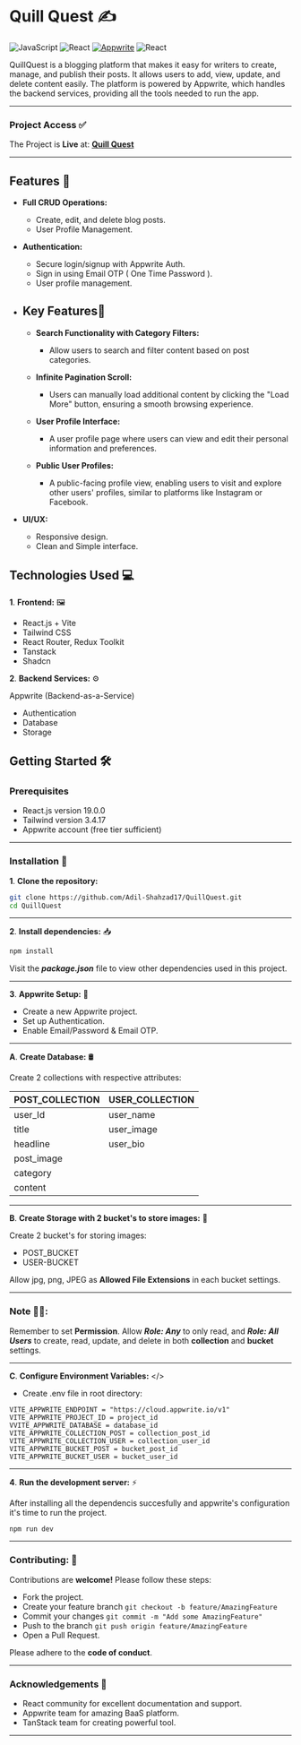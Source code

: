 # Quill Quest ✍️

![JavaScript](https://img.shields.io/badge/-JavaScript-333333?style=flat&logo=javascript)
![React](https://img.shields.io/badge/-React-333333?style=flat&logo=react)
[![Appwrite](https://img.shields.io/badge/appwrite-black?logo=appwrite&logoColor=FD366E)](https://appwrite.io)
![React](https://img.shields.io/badge/-TanStack%20Query-F16E29?style=flat&logo=react)

QuillQuest is a blogging platform that makes it easy for writers to create, manage, and publish their posts. It allows users to add, view, update, and delete content easily. The platform is powered by Appwrite, which handles the backend services, providing all the tools needed to run the app.

---

### **Project Access** ✅

The Project is **Live** at: **[Quill Quest](https://quill-quest-tau.vercel.app/)**

---

## **Features** 🚀

- **Full CRUD Operations:**

  - Create, edit, and delete blog posts.
  - User Profile Management.

- **Authentication:**
  - Secure login/signup with Appwrite Auth.
  - Sign in using Email OTP ( One Time Password ).
  - User profile management.
- ## **Key Features🔑**

  - **Search Functionality with Category Filters:**

    - Allow users to search and filter content based on post categories.

  - **Infinite Pagination Scroll:**

    - Users can manually load additional content by clicking the "Load More" button, ensuring a smooth browsing experience.

  - **User Profile Interface:**

    - A user profile page where users can view and edit their personal information and preferences.

  - **Public User Profiles:**
    - A public-facing profile view, enabling users to visit and explore other users' profiles, similar to platforms like Instagram or Facebook.

- **UI/UX:**
  - Responsive design.
  - Clean and Simple interface.

## **Technologies Used** 💻

**1**. **Frontend:** 🖼️

- React.js + Vite
- Tailwind CSS
- React Router, Redux Toolkit
- Tanstack
- Shadcn

**2**. **Backend Services:** ⚙️

Appwrite (Backend-as-a-Service)

- Authentication
- Database
- Storage

## **Getting Started** 🛠️

### Prerequisites

- React.js version 19.0.0
- Tailwind version 3.4.17
- Appwrite account (free tier sufficient)

---

### **Installation** 📌

**1**. **Clone the repository:**

```bash
git clone https://github.com/Adil-Shahzad17/QuillQuest.git
cd QuillQuest
```

---

**2**. **Install dependencies:** 📥

```bash
npm install
```

Visit the **_package.json_** file to view other dependencies used in this project.

---

**3**. **Appwrite Setup:** 🧰

- Create a new Appwrite project.
- Set up Authentication.
- Enable Email/Password & Email OTP.

---

**A**. **Create Database:** 🛢️

Create 2 collections with respective attributes:

| POST_COLLECTION | USER_COLLECTION |
| --------------- | --------------- |
| user_Id         | user_name       |
| title           | user_image      |
| headline        | user_bio        |
| post_image      |                 |
| category        |                 |
| content         |                 |

---

**B**. **Create Storage with 2 bucket's to store images:** 🌆

Create 2 bucket's for storing images:

- POST_BUCKET
- USER-BUCKET

Allow jpg, png, JPEG as **Allowed File Extensions** in each bucket settings.

---

### **Note** 🚨📢:

Remember to set **Permission**. Allow **_Role: Any_** to only read, and **_Role: All Users_** to create, read, update, and delete in both **collection** and **bucket** settings.

---

**C**. **Configure Environment Variables:** </>

- Create .env file in root directory:

```
VITE_APPWRITE_ENDPOINT = "https://cloud.appwrite.io/v1"
VITE_APPWRITE_PROJECT_ID = project_id
VVITE_APPWRITE_DATABASE = database_id
VITE_APPWRITE_COLLECTION_POST = collection_post_id
VITE_APPWRITE_COLLECTION_USER = collection_user_id
VITE_APPWRITE_BUCKET_POST = bucket_post_id
VITE_APPWRITE_BUCKET_USER = bucket_user_id
```

---

**4**. **Run the development server:** ⚡

After installing all the dependencis succesfully and appwrite's configuration it's time to run the project.

```bash
npm run dev
```

---

### **Contributing:** 🤝

Contributions are **welcome!**
Please follow these steps:

- Fork the project.
- Create your feature branch `git checkout -b feature/AmazingFeature`
- Commit your changes `git commit -m "Add some AmazingFeature"`
- Push to the branch `git push origin feature/AmazingFeature`
- Open a Pull Request.

Please adhere to the **code of conduct**.

---

### **Acknowledgements** 🙏

- React community for excellent documentation and support.
- Appwrite team for amazing BaaS platform.
- TanStack team for creating powerful tool.

---
